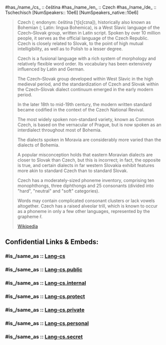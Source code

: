 
#has_/name_/cs_ :: čeština
#has_/name_/en_ :: Czech
#has_/name_/de_ :: Tschechisch 
[NumSpeakers:: 10e6]
[NumSpeakers_native::10e6]

> Czech (; endonym: čeština [ˈtʃɛʃcɪna]), 
> historically also known as Bohemian (; Latin: lingua Bohemica), 
> is a West Slavic language of the Czech–Slovak group, written in Latin script. 
> Spoken by over 10 million people, 
> it serves as the official language of the Czech Republic. 
> Czech is closely related to Slovak, to the point of high mutual intelligibility, 
> as well as to Polish to a lesser degree. 
> 
> Czech is a fusional language with a rich system of morphology 
> and relatively flexible word order. 
> Its vocabulary has been extensively influenced by Latin and German.
>
> The Czech–Slovak group developed within West Slavic in the high medieval period, 
> and the standardization of Czech and Slovak within the Czech–Slovak dialect continuum 
> emerged in the early modern period. 
> 
> In the later 18th to mid-19th century, the modern written standard became codified 
> in the context of the Czech National Revival. 
> 
> The most widely spoken non-standard variety, known as Common Czech, 
> is based on the vernacular of Prague, 
> but is now spoken as an interdialect throughout most of Bohemia. 
> 
> The dialects spoken in Moravia are considerably more varied 
> than the dialects of Bohemia. 
> 
> A popular misconception holds 
> that eastern Moravian dialects are closer to Slovak than Czech, but this is incorrect; 
> in fact, the opposite is true, and certain dialects in far western Slovakia 
> exhibit features more akin to standard Czech than to standard Slovak. 
> 
> Czech has a moderately-sized phoneme inventory, comprising ten monophthongs, three diphthongs and 25 consonants (divided into "hard", "neutral" and "soft" categories). 
> 
> Words may contain complicated consonant clusters or lack vowels altogether. 
> Czech has a raised alveolar trill, which is known to occur as a phoneme 
> in only a few other languages, represented by the grapheme ř.
>
> [Wikipedia](https://en.wikipedia.org/wiki/Czech%20language)


## Confidential Links & Embeds: 

### #is_/same_as :: [Lang-cs](/_Standards/Language/Lang~Family/LangFamily-Indo-European/LangFamily-Slavic/Lang-cs.md) 

### #is_/same_as :: [Lang-cs.public](/_public/Language/Lang~Family/LangFamily-Indo-European/LangFamily-Slavic/Lang-cs.public.md) 

### #is_/same_as :: [Lang-cs.internal](/_internal/Language/Lang~Family/LangFamily-Indo-European/LangFamily-Slavic/Lang-cs.internal.md) 

### #is_/same_as :: [Lang-cs.protect](/_protect/Language/Lang~Family/LangFamily-Indo-European/LangFamily-Slavic/Lang-cs.protect.md) 

### #is_/same_as :: [Lang-cs.private](/_private/Language/Lang~Family/LangFamily-Indo-European/LangFamily-Slavic/Lang-cs.private.md) 

### #is_/same_as :: [Lang-cs.personal](/_personal/Language/Lang~Family/LangFamily-Indo-European/LangFamily-Slavic/Lang-cs.personal.md) 

### #is_/same_as :: [Lang-cs.secret](/_secret/Language/Lang~Family/LangFamily-Indo-European/LangFamily-Slavic/Lang-cs.secret.md)

